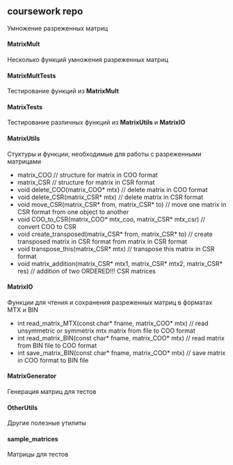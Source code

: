 ## coursework repo

Умножение разреженных матриц

#### MatrixMult

Несколько функций умножения разреженных матриц

#### MatrixMultTests

Тестирование функций из **MatrixMult**

#### MatrixTests

Тестирование различных функций из **MatrixUtils** и **MatrixIO**

#### MatrixUtils

Стуктуры и функции, необходимые для работы с разреженными матрицами

- matrix_COO // structure for matrix in COO format
- matrix_CSR // structure for matrix in CSR format
- void delete_COO(matrix_COO* mtx) // delete matrix in COO format
- void delete_CSR(matrix_CSR* mtx) // delete matrix in CSR format
- void move_CSR(matrix_CSR* from, matrix_CSR* to) // move one matrix in CSR format from one object to another
- void COO_to_CSR(matrix_COO* mtx_coo, matrix_CSR* mtx_csr) // convert COO to CSR
- void create_transposed(matrix_CSR* from, matrix_CSR* to) // create transposed matrix in CSR format from matrix in CSR format
- void transpose_this(matrix_CSR* mtx) // transpose this matrix in CSR format
- void matrix_addition(matrix_CSR* mtx1, matrix_CSR* mtx2, matrix_CSR* res) // addition of two ORDERED!!! CSR matrices

#### MatrixIO

Функции для чтения и сохранения разреженных матриц в форматах MTX и BIN

- int read_matrix_MTX(const char* fname, matrix_COO* mtx) // read unsymmetric or symmetrix mtx matrix from file to COO format
- int read_matrix_BIN(const char* fname, matrix_COO* mtx) // read matrix from BIN file to COO format
- int save_matrix_BIN(const char* fname, matrix_COO* mtx) // save matrix in COO format to BIN file

#### MatrixGenerator

Генерация матриц для тестов

#### OtherUtils

Другие полезные утилиты

#### sample_matrices

Матрицы для тестов

